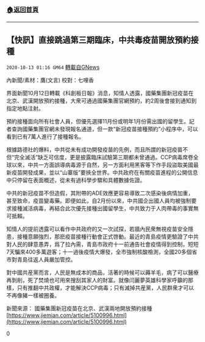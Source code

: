 ###  [:house:返回首頁](https://github.com/ourhimalayas/txt)
---

## 【快訊】直接跳過第三期臨床，中共毒疫苗開放預約接種
`2020-10-13 01:16 GM64` [轉載自GNews](https://gnews.org/zh-hant/420667/)

內新聞/素材：鷹(文言) 校對：七哩香

界面新聞10月12日轉載《科創板日報》消息，知情人透露，國藥集團新冠疫苗在北京、武漢開放預約接種，大衆可通過國藥集團官網預約，約2周後會接到通知到指定地點注射。

預約接種面向所有社會人員，但優先選擇11月份或明年1月份需出國的留學生。記者查詢國藥集團官網未發現報名通道，但一款“新冠疫苗接種預約”小程序中，可以看到已有7萬人進行了接種報名。

根據路德社的爆料，中共從未有成功開發疫苗的先例，而且所謂的新冠疫苗不但“完全滅活”缺乏可信度，更是披露臨床試驗第三期都未曾通過。CCP病毒席卷全球以來，中共一方面誤導病毒源于自然，另一方面利用黑客等下作手段盜取美國最新疫苗開發成果，並以“山寨版”要挾全世界。中共政府在有關疫苗進程的公開信息中只停留在表面概述，從未有過科學步驟和具體數據佐證。

中共的新冠疫苗不但造假，其附帶的ADE效應更容易導致二次感染後病情加重，甚至致命，疫苗變毒藥。即便如此，自2月份以來，中共國企出國人員均被強制要求接種滅活病毒，再結合此次優先接種出國留學生，中共致力于人肉帶毒的事實無可抵賴。

知情人的提前透露可以看作中共政府的又一次試探，若牆內民衆無視疫苗安全隱患，接種意願強烈，那麽疫苗接種行動會正式啓動。最近的青島疫情更驗證了中共對人民的肆意愚弄，爲了拉內需，青島市政府十一前通告社會疫情得到控制，短短7天騙來400多萬遊客；十一過後疫情大爆發，全市強制核酸檢測，全國20多個省市對青島往返人員嚴加管控。

對中國共産黨而言，人民是無成本的商品，活著的時候可以薅羊毛，病了可以醫療再剝削，死了焚燒也可用來搜刮其家人的財富。就像闫麗夢英雄科學家呼籲的那樣，只有推翻中共政權，才能解決CCP病毒；只有滅掉共産黨，人民群衆才可以不再像豬一樣被圈養。

新聞來源：
國藥集團新冠疫苗在北京、武漢兩地開放預約接種[https://www.jiemian.com/article/5100996.html](https://www.jiemian.com/article/5100996.html)

0
